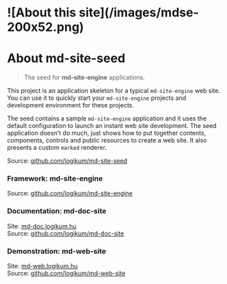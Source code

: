 <!-- ======================================================================
--- Search engine
title:          About
keywords:       about site
description:    About the md-site-seed project.
--- Menu system
order:          100
text:           About
hidden:         false
umbel:          false
--- Page properties
id:             
document:       
layout:         
searchable:     true
======================================================================= -->

<h1 class="pull-right">
![About this site](/images/mdse-200x52.png)
</h1>

# About md-site-seed

> The seed for **md-site-engine** applications.

This project is an application skeleton for a typical `md-site-engine` web site.
You can use it to quickly start your `md-site-engine` projects and development
environment for these projects.

The seed contains a sample `md-site-engine` application and it uses the default
configuration to launch an instant web site development. The seed application
doesn't do much, just shows how to put together contents, components, controls
and public resources to create a web site. It also presents a custom `marked`
renderer.

Source: [github.com/logikum/md-site-seed](https://github.com/logikum/md-site-seed "|_blank")

### Framework: md-site-engine

Source: [github.com/logikum/md-site-engine](https://github.com/logikum/md-site-engine "|_blank")

### Documentation: md-doc-site

Site: [md-doc.logikum.hu](http://md-doc.logikum.hu "|_blank")  
Source: [github.com/logikum/md-doc-site](https://github.com/logikum/md-doc-site "|_blank")

### Demonstration: md-web-site

Site: [md-web.logikum.hu](http://md-web.logikum.hu "|_blank")  
Source: [github.com/logikum/md-web-site](https://github.com/logikum/md-web-site "|_blank")
